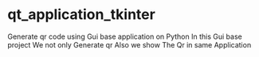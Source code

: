 # qt_application_tkinter
Generate qr code using Gui base application on Python
In this Gui base project We not only Generate qr Also we show The Qr in same Application

